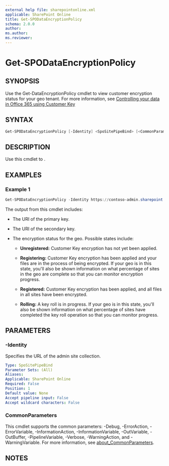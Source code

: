 ```yaml
---
external help file: sharepointonline.xml
applicable: SharePoint Online
title: Get-SPODataEncryptionPolicy
schema: 2.0.0
author: 
ms.author: 
ms.reviewer:
---
```


# Get-SPODataEncryptionPolicy

## SYNOPSIS

Use the Get-DataEncryptionPolicy cmdlet to view customer encryption status for your geo tenant.
For more information, see [Controlling your data in Office 365 using Customer Key](https://docs.microsoft.com/en-us/microsoft-365/compliance/controlling-your-data-using-customer-key)

## SYNTAX

```powershell
Get-SPODataEncryptionPolicy [-Identity] <SpoSitePipeBind> [<CommonParameters>]
```

## DESCRIPTION
Use this cmdlet to .

## EXAMPLES

### Example 1

```powershell
Get-SPODataEncryptionPolicy -Identity https://contoso-admin.sharepoint.com
```

The output from this cmdlet includes:
  
- The URI of the primary key.

- The URI of the secondary key.

- The encryption status for the geo. Possible states include:

  - **Unregistered:** Customer Key encryption has not yet been applied.

  - **Registering:** Customer Key encryption has been applied and your files are in the process of being encrypted. If your geo is in this state, you'll also be shown information on what percentage of sites in the geo are complete so that you can monitor encryption progress.

  - **Registered:** Customer Key encryption has been applied, and all files in all sites have been encrypted.

  - **Rolling:** A key roll is in progress. If your geo is in this state, you'll also be shown information on what percentage of sites have completed the key roll operation so that you can monitor progress.


## PARAMETERS

### -Identity

Specifies the URL of the admin site collection.

```yaml
Type: SpoSitePipeBind
Parameter Sets: (All)
Aliases: 
Applicable: SharePoint Online
Required: False
Position: 1
Default value: None
Accept pipeline input: False
Accept wildcard characters: False
```

### CommonParameters

This cmdlet supports the common parameters: -Debug, -ErrorAction, -ErrorVariable, -InformationAction, -InformationVariable, -OutVariable, -OutBuffer, -PipelineVariable, -Verbose, -WarningAction, and -WarningVariable. For more information, see [about_CommonParameters](https://go.microsoft.com/fwlink/p/?LinkID=113216).

## NOTES
